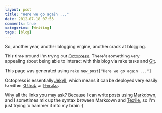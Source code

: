 ```yaml
---
layout: post
title: "Here we go again ..."
date: 2012-07-18 07:53
comments: true
categories: [Writing]
tags: [blog]
---
```


So, another year, another blogging engine, another crack at blogging.

This time around I'm trying out [Octopress](http://octopress.org). There's something very appealing about being able to interact with this blog via rake tasks and [Git](http://git-scm.com).

<!-- more -->

This page was generated using `rake new_post["Here we go again ..."]`

Octopress is essentially [Jekyll](https://github.com/mojombo/jekyll/), which means it can be deployed very easily to either [Github](https://github.com) or [Heroku](http://www.heroku.com).

Why all the links you may ask? Because I can write posts using [Markdown](http://daringfireball.net/projects/markdown), and I sometimes mix up the syntax between Markdown and [Textile](http://www.textism.com/tools/textile/), so I'm just trying to hammer it into my brain ;)